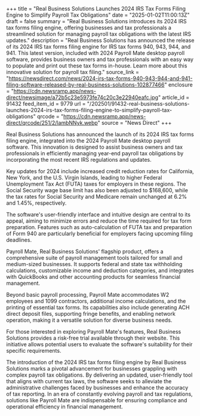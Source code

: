 +++
title = "Real Business Solutions Launches 2024 IRS Tax Forms Filing Engine to Simplify Payroll Tax Obligations"
date = "2025-01-02T11:00:13Z"
draft = false
summary = "Real Business Solutions introduces its 2024 IRS tax forms filing engine, offering businesses and tax professionals a streamlined solution for managing payroll tax obligations with the latest IRS updates."
description = "Real Business Solutions has announced the release of its 2024 IRS tax forms filing engine for IRS tax forms 940, 943, 944, and 941. This latest version, included with 2024 Payroll Mate desktop payroll software, provides business owners and tax professionals with an easy way to populate and print out these tax forms in-house. Learn more about this innovative solution for payroll tax filing."
source_link = "https://newsdirect.com/news/2024-irs-tax-forms-940-943-944-and-941-filing-software-released-by-real-business-solutions-102877466"
enclosure = "https://cdn.newsramp.app/news-direct/newsimage/a72b5c23e5973fe74c20c3e22940eafc.jpg"
article_id = 91432
feed_item_id = 9779
url = "/202501/91432-real-business-solutions-launches-2024-irs-tax-forms-filing-engine-to-simplify-payroll-tax-obligations"
qrcode = "https://cdn.newsramp.app/news-direct/qrcode/251/2/lambNNyk.webp"
source = "News Direct"
+++

<p>Real Business Solutions has announced the launch of its 2024 IRS tax forms filing engine, integrated into the 2024 Payroll Mate desktop payroll software. This innovation is designed to assist business owners and tax professionals in efficiently managing year-end payroll tax obligations by incorporating the most recent IRS regulations and updates.</p><p>Key updates for 2024 include increased credit reduction rates for California, New York, and the U.S. Virgin Islands, leading to higher Federal Unemployment Tax Act (FUTA) taxes for employers in these regions. The Social Security wage base limit has also been adjusted to $168,600, while the tax rates for Social Security and Medicare remain unchanged at 6.2% and 1.45%, respectively.</p><p>The software's user-friendly interface and intuitive design are central to its appeal, aiming to minimize errors and reduce the time required for tax form preparation. Features such as auto-calculation of FUTA tax and preparation of Form 940 are particularly beneficial for employers facing upcoming filing deadlines.</p><p>Payroll Mate, Real Business Solutions' flagship product, offers a comprehensive suite of payroll management tools tailored for small and medium-sized businesses. It supports federal and state tax withholding calculations, customizable income and deduction categories, and integrates with QuickBooks and other accounting products for seamless financial management.</p><p>Beyond basic payroll processing, Payroll Mate accommodates W2 employees and 1099 contractors, additional income calculations, and the printing of essential tax forms. Its capabilities also include generating ACH direct deposit files, supporting fringe benefits, and enabling network operation, making it a versatile solution for diverse business needs.</p><p>For those interested in exploring Payroll Mate's features, Real Business Solutions provides a risk-free trial available through their website. This initiative allows potential users to evaluate the software's suitability for their specific requirements.</p><p>The introduction of the 2024 IRS tax forms filing engine by Real Business Solutions marks a pivotal advancement for businesses grappling with complex payroll tax obligations. By delivering an updated, user-friendly tool that aligns with current tax laws, the software seeks to alleviate the administrative challenges faced by businesses and enhance the accuracy of tax reporting. In an era of constantly evolving payroll and tax regulations, solutions like Payroll Mate are indispensable for ensuring compliance and operational efficiency in financial management.</p>